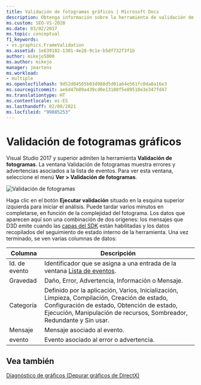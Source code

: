 ```yaml
---
title: Validación de fotogramas gráficos | Microsoft Docs
description: Obtenga información sobre la herramienta de validación de fotogramas para gráficos en Visual Studio. Esta herramienta muestra los errores y advertencias asociados a la lista de eventos.
ms.custom: SEO-VS-2020
ms.date: 03/02/2017
ms.topic: conceptual
f1_keywords:
- vs.graphics.FrameValidation
ms.assetid: 1e639182-1301-4e28-9c1e-b5df732f3f1b
author: mikejo5000
ms.author: mikejo
manager: jmartens
ms.workload:
- multiple
ms.openlocfilehash: 9d52d04565b03d988d5d01a64e561fc0da8a16e3
ms.sourcegitcommit: ae6d47b09a439cd0e13180f5e89510e3e347fd47
ms.translationtype: HT
ms.contentlocale: es-ES
ms.lasthandoff: 02/08/2021
ms.locfileid: "99885253"
---
```

# <a name="graphics-frame-validation"></a>Validación de fotogramas gráficos
<!-- VERSIONLESS -->
Visual Studio 2017 y superior admiten la herramienta **Validación de fotogramas**.  La ventana Validación de fotogramas muestra errores y advertencias asociados a la lista de eventos.  Para ver esta ventana, seleccione el menú **Ver > Validación de fotogramas**.

![Validación de fotogramas](media/gfx_diag_frame_validation.png)

Haga clic en el botón **Ejecutar validación** situado en la esquina superior izquierda para iniciar el análisis.  Puede tardar varios minutos en completarse, en función de la complejidad del fotograma.  Los datos que aparecen aquí son una combinación de dos orígenes: los mensajes que D3D emite cuando las [capas del SDK](/windows/desktop/direct3d11/overviews-direct3d-11-devices-layers) están habilitadas y los datos recopilados del seguimiento de estado interno de la herramienta. Una vez terminado, se ven varias columnas de datos:

| **Columna** | **Descripción** |
|------------| - |
| Id. de evento | Identificador que se asigna a una entrada de la ventana [Lista de eventos](graphics-event-list.md). |
| Gravedad | Daño, Error, Advertencia, Información o Mensaje. |
| Categoría | Definido por la aplicación, Varios, Inicialización, Limpieza, Compilación, Creación de estado, Configuración de estado, Obtención de estado, Ejecución, Manipulación de recursos, Sombreador, Redundante y Sin usar. |
| Mensaje | Mensaje asociado al evento. |
| evento | Evento asociado al error o advertencia. |

## <a name="see-also"></a>Vea también
[Diagnóstico de gráficos (Depurar gráficos de DirectX)](visual-studio-graphics-diagnostics.md)
<!-- /VERSIONLESS -->